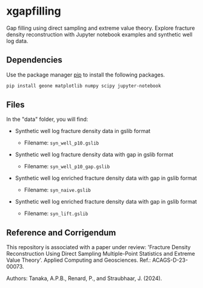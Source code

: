 # xgapfilling

Gap filling using direct sampling and extreme value theory. Explore fracture density reconstruction with Jupyter notebook examples and synthetic well log data.

## Dependencies

Use the package manager [pip](https://pip.pypa.io/en/stable/) to install the following packages.

```bash
pip install geone matplotlib numpy scipy jupyter-notebook
```

## Files

In the "data" folder, you will find:

- Synthetic well log fracture density data in gslib format
  - Filename: `syn_well_p10.gslib`

- Synthetic well log fracture density data with gap in gslib format
  - Filename: `syn_well_p10_gap.gslib`

- Synthetic well log enriched fracture density data with gap in gslib format
  - Filename: `syn_naive.gslib`
 
- Synthetic well log enriched fracture density data with gap in gslib format
  - Filename: `syn_lift.gslib`
 
## Reference and Corrigendum

This repository is associated with a paper under review: 'Fracture Density Reconstruction Using Direct Sampling Multiple-Point Statistics and Extreme Value Theory'. Applied Computing and Geosciences. Ref.: ACAGS-D-23-00073.

Authors: Tanaka, A.P.B., Renard, P., and Straubhaar, J. (2024).
